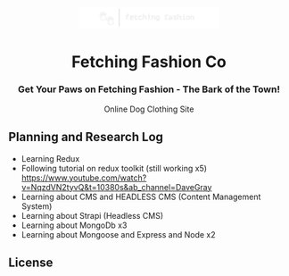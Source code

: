 <p align=center>
    <img src='./frontend/public/images/fetching-fashion-logo.png' alt='logo' width="250px">
    <h1 align=center>Fetching Fashion Co</h1>
    <h3 align=center>Get Your Paws on Fetching Fashion - The Bark of the Town!</h3>
    <p align=center>Online Dog Clothing Site</p>
</p>

## Planning and Research Log

-   Learning Redux
-   Following tutorial on redux toolkit (still working x5) https://www.youtube.com/watch?v=NqzdVN2tyvQ&t=10380s&ab_channel=DaveGray
-   Learning about CMS and HEADLESS CMS (Content Management System)
-   Learning about Strapi (Headless CMS)
-   Learning about MongoDb x3
-   Learning about Mongoose and Express and Node x2

## License
